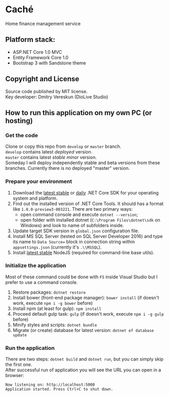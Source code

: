 # Caché
Home finance management service

## Platform stack:
- ASP.NET Core 1.0 MVC
- Entity Framework Core 1.0
- Bootstrap 3 with Sandstone theme

## Copyright and License

Source code published by MIT license.  
Key developer: Dmitry Vereskun (DioLive Studio)

## How to run this application on my own PC (or hosting)
### Get the code
Clone or copy this repo from `develop` or `master` branch.  
`develop` contains latest _deployed_ version.  
`master` contains latest _stable minor_ version.  
Someday I will deploy independently stable and beta versions from these branches. Currently there is no deployed "master" version.

### Prepare your environment
1. Download the [latest stable](https://www.microsoft.com/net/core) or [daily](https://github.com/dotnet/cli#installers-and-binaries) .NET Core SDK for your operating system and platform.
2. Find out the installed version of .NET Core Tools. It should has a format like `1.0.0-preview3-003221`. There are two primary ways:
   - open command console and execute `dotnet --version`;
   - open folder with installed dotnet (`C:\Program Files\dotnet\sdk` on Windows) and look to name of subfolders inside.
3. Update target SDK version in `global.json` configuration file.
4. Install MS SQL Server (tested on SQL Server Developer 2016) and type its name to `Data Source=` block in connection string within `appsettings.json` (currently it's `.\\MSSQL`).
5. Install [latest stable](https://nodejs.org) NodeJS (required for command-line base utils). 

### Initialize the application
Most of these command could be done with `F5` inside Visual Studio but I prefer to use a command console.

1. Restore packages: `dotnet restore`
2. Install bower (front-end package manager): `bower install` (if doesn't work, execute `npm i -g bower` before)
3. Install npm (at least for gulp): `npm install`
4. Proceed default gulp task: `gulp` (if doesn't work, execute `npm i -g gulp` before)
5. Minify styles and scripts: `dotnet bundle`
6. Migrate (or create) database for latest version: `dotnet ef database update`

### Run the application
There are two steps: `dotnet build` and `dotnet run`, but you can simply skip the first one.  
After successful run of application you will see the URL you can open in a browser:
```
Now listening on: http://localhost:5000
Application started. Press Ctrl+C to shut down.
```